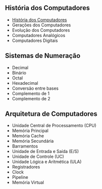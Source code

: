 ## História dos Computadores

- [História dos Computadores]()
- Gerações dos Computadores
- Evolução dos Computadores
- Computadores Analógicos
- Computadores Digitais

## Sistemas de Numeração

- Decimal
- Binário
- Octal
- Hexadecimal
- Conversão entre bases
- Complemento de 1
- Complemento de 2

## Arquitetura de Computadores

- Unidade Central de Processamento (CPU)
- Memória Principal
- Memória Cache
- Memória Secundária
- Barramentos
- Unidade de Entrada e Saída (E/S)
- Unidade de Controle (UC)
- Unidade Lógica e Aritmética (ULA)
- Registradores
- Clock
- Pipeline
- Memória Virtual
